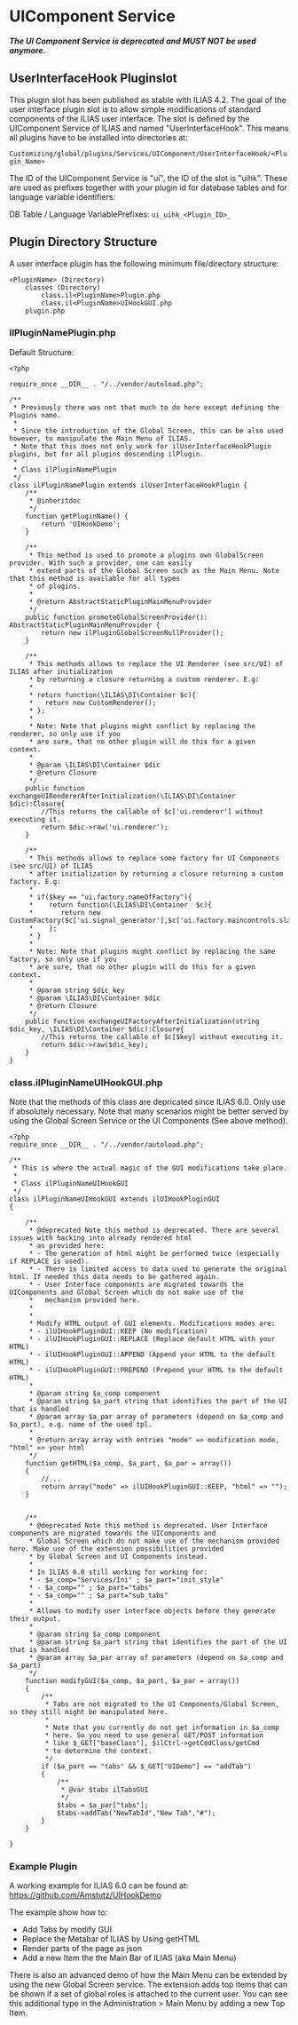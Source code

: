 # UIComponent Service

***The UI Component Service is deprecated and MUST NOT be used anymore.***

## UserInterfaceHook Pluginslot
This plugin slot has been published as stable with ILIAS 4.2. The goal of the user interface plugin slot is to allow simple
 modifications of standard components of the ILIAS user interface. The slot is defined by the UIComponent Service of ILIAS
 and named "UserInterfaceHook". This means all plugins have to be installed into directories at:

`Customizing/global/plugins/Services/UIComponent/UserInterfaceHook/<Plugin_Name>`

The ID of the UIComponent Service is "ui", the ID of the slot is "uihk". These are used as prefixes together with your
plugin id for database tables and for language variable identifiers:

DB Table / Language VariablePrefixes: `ui_uihk_<Plugin_ID>_`

## Plugin Directory Structure
A user interface plugin has the following minimum file/directory structure:
```
<PluginName> (Directory)
	classes (Directory)
		class.il<PluginName>Plugin.php
		class.il<PluginName>UIHookGUI.php
	plugin.php
```

### ilPluginNamePlugin.php
Default Structure:

```
<?php

require_once __DIR__ . "/../vendor/autoload.php";

/**
 * Previously there was not that much to do here except defining the Plugins name.
 *
 * Since the introduction of the Global Screen, this can be also used however, to manipulate the Main Menu of ILIAS.
 * Note that this does not only work for ilUserInterfaceHookPlugin plugins, but for all plugins descending ilPlugin.
 *
 * Class ilPluginNamePlugin
 */
class ilPluginNamePlugin extends ilUserInterfaceHookPlugin {
	/**
	 * @inheritdoc
	 */
	function getPluginName() {
		return 'UIHookDemo';
	}

	/**
	 * This method is used to promote a plugins own GlobalScreen provider. With such a provider, one can easily 
	 * extend parts of the Global Screen such as the Main Menu. Note that this method is available for all types
	 * of plugins.
	 * 
	 * @return AbstractStaticPluginMainMenuProvider
	 */
	public function promoteGlobalScreenProvider(): AbstractStaticPluginMainMenuProvider {
		return new ilPluginGlobalScreenNullProvider();
	}

	/**
	 * This methods allows to replace the UI Renderer (see src/UI) of ILIAS after initialization
	 * by returning a closure returning a custom renderer. E.g:
	 *
	 * return function(\ILIAS\DI\Container $c){
	 *   return new CustomRenderer();
	 * };
	 *
	 * Note: Note that plugins might conflict by replacing the renderer, so only use if you
	 * are sure, that no other plugin will do this for a given context.
	 *
	 * @param \ILIAS\DI\Container $dic
	 * @return Closure
	 */
	public function exchangeUIRendererAfterInitialization(\ILIAS\DI\Container $dic):Closure{
		//This returns the callable of $c['ui.renderer'] without executing it.
		return $dic->raw('ui.renderer');
	}

	/**
	 * This methods allows to replace some factory for UI Components (see src/UI) of ILIAS
	 * after initialization by returning a closure returning a custom factory. E.g:
	 *
	 * if($key == "ui.factory.nameOfFactory"){
	 *    return function(\ILIAS\DI\Container  $c){
	 *       return new CustomFactory($c['ui.signal_generator'],$c['ui.factory.maincontrols.slate']);
	 *    };
	 * }
	 *
	 * Note: Note that plugins might conflict by replacing the same factory, so only use if you
	 * are sure, that no other plugin will do this for a given context.
	 *
	 * @param string $dic_key
	 * @param \ILIAS\DI\Container $dic
	 * @return Closure
	 */
	public function exchangeUIFactoryAfterInitialization(string $dic_key, \ILIAS\DI\Container $dic):Closure{
		//This returns the callable of $c[$key] without executing it.
		return $dic->raw($dic_key);
	}
}
```

### class.ilPluginNameUIHookGUI.php
Note that the methods of this class are depricated since ILIAS 6.0. Only use if absolutely necessary. Note that
many scenarios might be better served by using the Global Screen Service or the UI Components (See above method).

```
<?php
require_once __DIR__ . "/../vendor/autoload.php";

/**
 * This is where the actual magic of the GUI modifications take place.
 *
 * Class ilPluginNameUIHookGUI
 */
class ilPluginNameUIHookGUI extends ilUIHookPluginGUI
{

	/**
	 * @deprecated Note this method is deprecated. There are several issues with hacking into already rendered html
	 * as provided here:
	 * - The generation of html might be performed twice (especially if REPLACE is used).
	 * - There is limited access to data used to generate the original html. If needed this data needs to be gathered again.
	 * - User Interface components are migrated towards the UIComponents and Global Screen which do not make use of the
	 *   mechanism provided here.
	 *
	 *
	 * Modify HTML output of GUI elements. Modifications modes are:
	 * - ilUIHookPluginGUI::KEEP (No modification)
	 * - ilUIHookPluginGUI::REPLACE (Replace default HTML with your HTML)
	 * - ilUIHookPluginGUI::APPEND (Append your HTML to the default HTML)
	 * - ilUIHookPluginGUI::PREPEND (Prepend your HTML to the default HTML)
	 *
	 * @param string $a_comp component
	 * @param string $a_part string that identifies the part of the UI that is handled
	 * @param array $a_par array of parameters (depend on $a_comp and $a_part), e.g. name of the used tpl.
	 *
	 * @return array array with entries "mode" => modification mode, "html" => your html
	 */
	function getHTML($a_comp, $a_part, $a_par = array())
	{
		//...
		return array("mode" => ilUIHookPluginGUI::KEEP, "html" => "");
	}


	/**
	 * @deprecated Note this method is deprecated. User Interface components are migrated towards the UIComponents and
	 * Global Screen which do not make use of the mechanism provided here. Make use of the extension possibilities provided
	 * by Global Screen and UI Components instead.
	 *
	 * In ILIAS 6.0 still working for working for:
	 * - $a_comp="Services/Ini" ; $a_part="init_style"
	 * - $a_comp="" ; $a_part="tabs"
	 * - $a_comp="" ; $a_part="sub_tabs"
	 *
	 * Allows to modify user interface objects before they generate their output.
	 *
	 * @param string $a_comp component
	 * @param string $a_part string that identifies the part of the UI that is handled
	 * @param array $a_par array of parameters (depend on $a_comp and $a_part)
	 */
	function modifyGUI($a_comp, $a_part, $a_par = array())
	{
		/**
		 * Tabs are not migrated to the UI Components/Global Screen, so they still might be manipulated here.
		 *
		 * Note that you currently do not get information in $a_comp
		 * here. So you need to use general GET/POST information
		 * like $_GET["baseClass"], $ilCtrl->getCmdClass/getCmd
		 * to determine the context.
		 */
		if ($a_part == "tabs" && $_GET["UIDemo"] == "addTab")
		{
			/**
			 * @var $tabs ilTabsGUI
			 */
			$tabs = $a_par["tabs"];
			$tabs->addTab("NewTabId","New Tab","#");
		}
	}

}
```

### Example Plugin
A working example for ILIAS 6.0 can be found at: https://github.com/Amstutz/UIHookDemo

The example show how to:
* Add Tabs by modify  GUI
* Replace the Metabar of ILIAS by Using getHTML
* Render parts of the page as json
* Add a new Item the the Main Bar of ILIAS (aka Main Menu)

There is also an advanced demo of how the Main Menu can be extended by using the new Global Screen service. The
extension adds top items that can be shown if a set of global roles is attached to the current user. You can see this
additional type in the Administration > Main Menu by adding a new Top Item.
